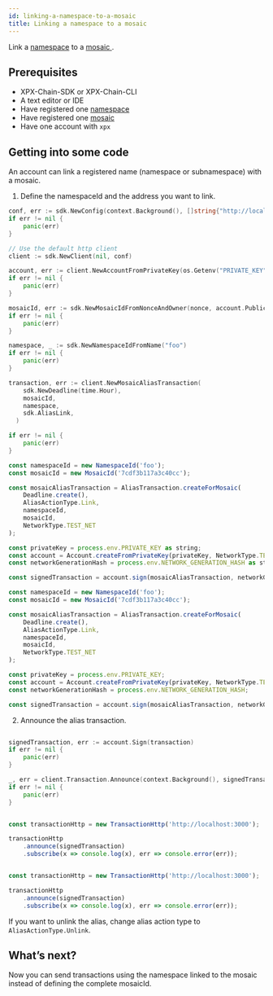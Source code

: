 ```yaml
---
id: linking-a-namespace-to-a-mosaic
title: Linking a namespace to a mosaic
---
```


Link a [namespace](../../built-in-features/namespace.md) to a [ mosaic ](../../built-in-features/mosaic.md).

## Prerequisites

- XPX-Chain-SDK or XPX-Chain-CLI
- A text editor or IDE
- Have registered one [namespace](../../built-in-features/namespace.md)
- Have registered one [mosaic](../../built-in-features/mosaic.md)
- Have one account with `xpx`

## Getting into some code

An account can link a registered name (namespace or subnamespace) with a mosaic.

1. Define the namespaceId and the address you want to link.


<!--DOCUSAURUS_CODE_TABS-->
<!--Golang-->
```go
conf, err := sdk.NewConfig(context.Background(), []string{"http://localhost:3000"})
if err != nil {
    panic(err)
}

// Use the default http client
client := sdk.NewClient(nil, conf)

account, err := client.NewAccountFromPrivateKey(os.Getenv("PRIVATE_KEY"))
if err != nil {
    panic(err)
}

mosaicId, err := sdk.NewMosaicIdFromNonceAndOwner(nonce, account.PublicAccount.PublicKey)
if err != nil {
    panic(err)
}

namespace, _ := sdk.NewNamespaceIdFromName("foo")
if err != nil {
    panic(err)
}

transaction, err := client.NewMosaicAliasTransaction(
    sdk.NewDeadline(time.Hour),
    mosaicId,
    namespace,
    sdk.AliasLink,
  )

if err != nil {
    panic(err)
}
```

<!--TypeScript-->
```js
const namespaceId = new NamespaceId('foo');
const mosaicId = new MosaicId('7cdf3b117a3c40cc');

const mosaicAliasTransaction = AliasTransaction.createForMosaic(
    Deadline.create(),
    AliasActionType.Link,
    namespaceId,
    mosaicId,
    NetworkType.TEST_NET
);

const privateKey = process.env.PRIVATE_KEY as string;
const account = Account.createFromPrivateKey(privateKey, NetworkType.TEST_NET);
const networkGenerationHash = process.env.NETWORK_GENERATION_HASH as string;

const signedTransaction = account.sign(mosaicAliasTransaction, networkGenerationHash);

```

<!--JavaScript-->
```js
const namespaceId = new NamespaceId('foo');
const mosaicId = new MosaicId('7cdf3b117a3c40cc');

const mosaicAliasTransaction = AliasTransaction.createForMosaic(
    Deadline.create(),
    AliasActionType.Link,
    namespaceId,
    mosaicId,
    NetworkType.TEST_NET
);

const privateKey = process.env.PRIVATE_KEY;
const account = Account.createFromPrivateKey(privateKey, NetworkType.TEST_NET);
const networkGenerationHash = process.env.NETWORK_GENERATION_HASH;

const signedTransaction = account.sign(mosaicAliasTransaction, networkGenerationHash);

```

<!--END_DOCUSAURUS_CODE_TABS-->

2. Announce the alias transaction.

<!--DOCUSAURUS_CODE_TABS-->
<!--Golang-->
```go

signedTransaction, err := account.Sign(transaction)
if err != nil {
    panic(err)
}

_, err = client.Transaction.Announce(context.Background(), signedTransaction)
if err != nil {
    panic(err)
}
```

<!--TypeScript-->
```js

const transactionHttp = new TransactionHttp('http://localhost:3000');

transactionHttp
    .announce(signedTransaction)
    .subscribe(x => console.log(x), err => console.error(err));
```

<!--JavaScript-->
```js

const transactionHttp = new TransactionHttp('http://localhost:3000');

transactionHttp
    .announce(signedTransaction)
    .subscribe(x => console.log(x), err => console.error(err));
```

<!--END_DOCUSAURUS_CODE_TABS-->

If you want to unlink the alias, change alias action type to `AliasActionType.Unlink`.

## What’s next?

Now you can send transactions using the namespace linked to the mosaic instead of defining the complete mosaicId.


